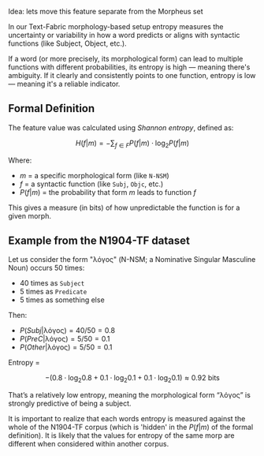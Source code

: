 Idea: lets move this feature separate from the Morpheus set

In our Text-Fabric morphology-based setup entropy measures the uncertainty or variability in how a word predicts or aligns with syntactic functions (like Subject, Object, etc.).

If a word (or more precisely, its morphological form) can lead to multiple functions with different probabilities, its entropy is high — meaning there's ambiguity. If it clearly and consistently points to one function, entropy is low — meaning it's a reliable indicator. 

## Formal Definition

The feature value was calculated using *Shannon entropy*, defined as:

$$
H(f|m) = -\sum_{f \in F} P(f|m) \cdot \log_2 P(f|m)
$$

Where:

* $m$ = a specific morphological form (like `N-NSM`)
* $f$ = a syntactic function (like `Subj`, `Objc`, etc.)
* $P(f|m)$ = the probability that form $m$ leads to function $f$

This gives a measure (in bits) of how unpredictable the function is for a given morph.

## Example from the N1904-TF dataset

Let us consider the form "λόγος" (N-NSM; a Nominative Singular Masculine Noun) occurs 50 times:

* 40 times as `Subject`
* 5 times as `Predicate`
* 5 times as something else

Then:

* $P(Subj|\text{λόγος}) = 40 / 50 = 0.8$
* $P(PreC|\text{λόγος}) = 5 / 50 = 0.1$
* $P(Other|\text{λόγος}) = 5 / 50 = 0.1$

Entropy =

$$ - (0.8 \cdot \log_2 0.8 + 0.1 \cdot \log_2 0.1 + 0.1 \cdot \log_2 0.1) ≈ 0.92 \text{ bits}$$

That’s a relatively low entropy, meaning the morphological form “λόγος” is strongly predictive of being a subject.

It is important to realize that each words entropy is measured against the whole of the N1904-TF corpus (which is 'hidden' in the $P(f|m)$ of the formal definition). It is likely that the values for entropy of the same morp are different when considered within another corpus.

